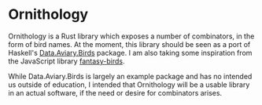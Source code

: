 # Ornithology

Ornithology is a Rust library which exposes a number of combinators, in the form of bird names.
At the moment, this library should be seen as a port of Haskell's
[Data.Aviary.Birds](https://hackage.haskell.org/package/data-aviary-0.4.0/docs/Data-Aviary-Birds.html)
package. I am also taking some inspiration from the JavaScript library
[fantasy-birds](https://github.com/fantasyland/fantasy-birds).

While Data.Aviary.Birds is largely an example package and has no intended us outside of
education, I intended that Ornithology will be a usable library in an actual software, if the
need or desire for combinators arises.
